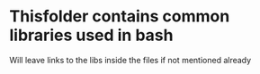 # Thisfolder contains common libraries used in bash

Will leave links to the libs inside the files if not mentioned already
